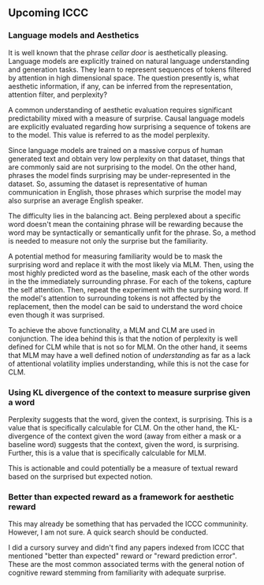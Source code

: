 ## Upcoming ICCC 

### Language models and Aesthetics

It is well known that the phrase *cellar door* is aesthetically pleasing. Language models are explicitly trained on natural language understanding and generation tasks. They learn to represent sequences of tokens filtered by attention in high dimensional space. The question presently is, what aesthetic information, if any, can be inferred from the representation, attention filter, and perplexity? 

A common understanding of aesthetic evaluation requires significant predictability mixed with a measure of surprise. Causal language models are explicitly evaluated regarding how surprising a sequence of tokens are to the model. This value is referred to as the model perplexity. 

Since language models are trained on a massive corpus of human generated text and obtain very low perplexity on that dataset, things that are commonly said are not surprising to the model. On the other hand, phrases the model finds surprising may be under-represented in the dataset. So, assuming the dataset is representative of human communication in English, those phrases which surprise the model may also surprise an average English speaker. 

The difficulty lies in the balancing act. Being perplexed about a specific word doesn't mean the containing phrase will be rewarding because the word may be syntactically or semantically unfit for the phrase. So, a method is needed to measure not only the surprise but the familiarity. 

A potential method for measuring familiarity would be to mask the surprising word and replace it with the most likely via MLM. Then, using the most highly predicted word as the baseline, mask each of the other words in the the immediately surrounding phrase. For each of the tokens, capture the self attention. Then, repeat the experiment with the surprising word. If the model's attention to surrounding tokens is not affected by the replacement, then the model can be said to understand the word choice even though it was surprised. 

To achieve the above functionality, a MLM and CLM are used in conjunction. The idea behind this is that the notion of perplexity is well defined for CLM while that is not so for MLM. On the other hand, it seems that MLM may have a well defined notion of *understanding* as far as a lack of attentional volatility implies understanding, while this is not the case for CLM. 

### Using KL divergence of the context to measure surprise given a word
Perplexity suggests that the word, given the context, is surprising. This is a value that is specifically calculable for CLM. On the other hand, the KL-divergence of the context given the word (away from either a mask or a baseline word) suggests that the context, given the word, is surprising. Further, this is a value that is specifically calculable for MLM.

This is actionable and could potentially be a measure of textual reward based on the surprised but expected notion. 

### Better than expected reward as a framework for aesthetic reward

This may already be something that has pervaded the ICCC communinity. However, I am not sure. A quick search should be conducted. 

I did a cursory survey and didn't find any papers indexed from ICCC that mentioned "better than expected" reward or "reward prediction error". These are the most common associated terms with the general notion of cognitive reward stemming from familiarity with adequate surprise. 


